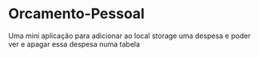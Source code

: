 # Orcamento-Pessoal
 Uma mini aplicação para adicionar ao local storage uma despesa e poder ver e apagar essa despesa numa tabela
